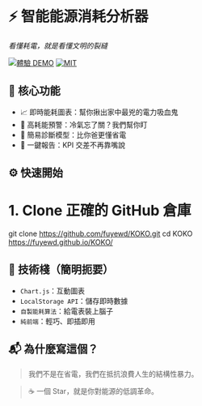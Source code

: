 # ⚡ 智能能源消耗分析器  
_看懂耗電，就是看懂文明的裂縫_

[![體驗 DEMO](https://img.shields.io/badge/🚀_立即體驗-DEMO-1E90FF?style=for-the-badge)](https://yourname.github.io/energy-analyzer)
[![MIT](https://img.shields.io/badge/📜_MIT-開源自由-3CB371?style=for-the-badge)](LICENSE)


## 🧠 核心功能

- 📈 即時能耗圖表：幫你揪出家中最兇的電力吸血鬼  
- 🚨 高耗能預警：冷氣忘了關？我們幫你盯  
- 🧠 簡易診斷模型：比你爸更懂省電  
- 📄 一鍵報告：KPI 交差不再靠嘴說

## ⚙️ 快速開始

# 1. Clone 正確的 GitHub 倉庫
git clone https://github.com/fuyewd/KOKO.git
cd KOKO
https://fuyewd.github.io/KOKO/

## 🧩 技術棧（簡明扼要）

* `Chart.js`：互動圖表
* `LocalStorage API`：儲存即時數據
* `自製能耗算法`：給電表裝上腦子
* `純前端`：輕巧、即插即用


## 📬 為什麼寫這個？

> 我們不是在省電，我們在抵抗浪費人生的結構性暴力。

> ☕ 一個 Star，就是你對能源的低調革命。

